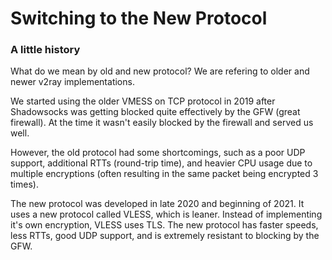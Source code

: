 # Switching to the New Protocol

### A little history

What do we mean by old and new protocol? We are refering to older and newer v2ray implementations.&#x20;

We started using the older VMESS on TCP protocol in 2019 after Shadowsocks was getting blocked quite effectively by the GFW (great firewall). At the time it wasn't easily blocked by the firewall and served us well.&#x20;

However, the old protocol had some shortcomings, such as a poor UDP support, additional RTTs (round-trip time), and heavier CPU usage due to multiple encryptions (often resulting in the same packet being encrypted 3 times).

&#x20;The new protocol was developed in late 2020 and beginning of 2021. It uses a new protocol called VLESS, which is leaner. Instead of implementing it's own encryption, VLESS uses TLS. The new protocol has faster speeds, less RTTs, good UDP support, and is extremely resistant to blocking by the GFW.&#x20;
